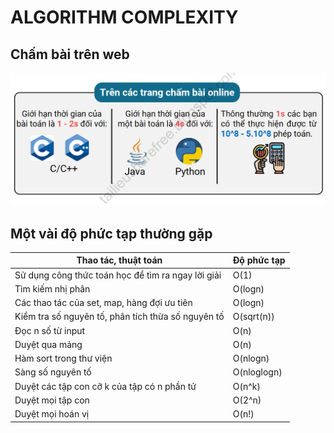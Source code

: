 # ALGORITHM COMPLEXITY
## Chấm bài trên web
![alt text](image.png)
## Một vài độ phức tạp thường gặp
|Thao tác, thuật toán|Độ phức tạp|
|--------------------|-----------|
|Sử dụng công thức toán học để tìm ra ngay lời giải|O(1)|
|Tìm kiếm nhị phân|O(logn)|
|Các thao tác của set, map, hàng đợi ưu tiên|O(logn)|
|Kiểm tra số nguyên tố, phân tích thừa số nguyên tố|O(sqrt(n))|
|Đọc n số từ input|O(n)|
|Duyệt qua mảng|O(n)|
|Hàm sort trong thư viện|O(nlogn)|
|Sàng số nguyên tố|O(nloglogn)|
|Duyệt các tập con cỡ k của tập có n phần tử|O(n^k)|
|Duyệt mọi tập con|O(2^n)|
|Duyệt mọi hoán vị|O(n!)|

